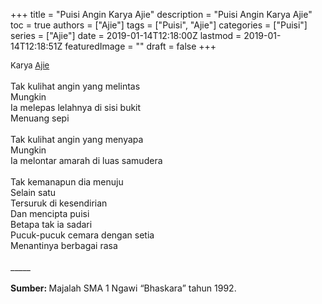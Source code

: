 +++
title = "Puisi Angin Karya Ajie"
description = "Puisi Angin Karya Ajie"
toc = true
authors = ["Ajie"]
tags = ["Puisi", "Ajie"]
categories = ["Puisi"]
series = ["Ajie"]
date = 2019-01-14T12:18:00Z
lastmod = 2019-01-14T12:18:51Z
featuredImage = ""
draft = false
+++

<div style="text-align: justify;">
<div style="font-size: small;">Karya <a href="/authors/ajie/" target="_blank">Ajie</a></div><br />
Tak kulihat angin yang melintas<br />Mungkin<br />Ia melepas lelahnya di sisi bukit<br />Menuang sepi<br /><br />Tak kulihat angin yang menyapa<br />Mungkin<br />Ia melontar amarah di luas samudera<br /><br />Tak kemanapun dia menuju<br />Selain satu<br />Tersuruk di kesendirian<br />Dan mencipta puisi<br />Betapa tak ia sadari<br />Pucuk-pucuk cemara dengan setia<br />Menantinya berbagai rasa<br /><br />
_____
<br /><br /><b>Sumber: </b>Majalah SMA 1 Ngawi “Bhaskara” tahun 1992.</div>
